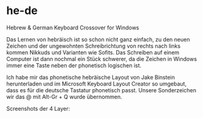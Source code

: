 # he-de
Hebrew &amp; German Keyboard Crossover for Windows 

Das Lernen von hebräisch ist so schon nicht ganz einfach, zu den neuen Zeichen und der ungewohnten Schreibrichtung von rechts nach links kommen Nikkuds und Varianten wie Sofits. Das Schreiben auf einem Computer ist dann nochmal ein Stück schwerer, da die Zeichen in Windows immer eine Taste neben der phonetisch logischen ist.

Ich habe mir das phonetische hebräische Layout von Jake Binstein herunterladen und im Microsoft Keyboard Layout Creator so umgebaut, dass es für die deutsche Tastatur phonetisch passt. Unsere Sonderzeichen wir das @ mit Alt-Gr + Q wurde übernommen.

Screenshots der 4 Layer:
